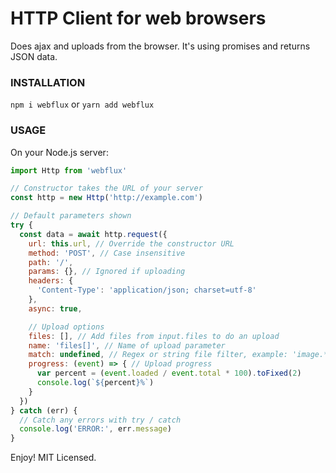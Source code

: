 # HTTP Client for web browsers

Does ajax and uploads from the browser. It's using promises and returns JSON data.

### INSTALLATION
```npm i webflux``` or ```yarn add webflux```

### USAGE
On your Node.js server:
```javascript
import Http from 'webflux'

// Constructor takes the URL of your server
const http = new Http('http://example.com')

// Default parameters shown
try {
  const data = await http.request({
    url: this.url, // Override the constructor URL
    method: 'POST', // Case insensitive
    path: '/',
    params: {}, // Ignored if uploading
    headers: {
      'Content-Type': 'application/json; charset=utf-8'
    },
    async: true,

    // Upload options
    files: [], // Add files from input.files to do an upload
    name: 'files[]', // Name of upload parameter
    match: undefined, // Regex or string file filter, example: 'image.*'
    progress: (event) => { // Upload progress
      var percent = (event.loaded / event.total * 100).toFixed(2)
      console.log(`${percent}%`)
    }
  })
} catch (err) {
  // Catch any errors with try / catch
  console.log('ERROR:', err.message)
}
```
Enjoy! MIT Licensed.
